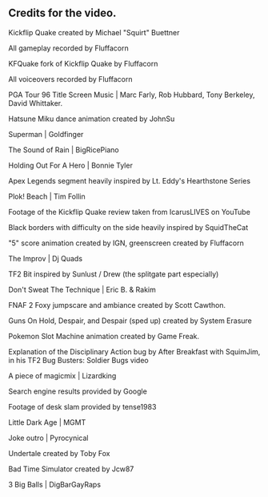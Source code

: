 ## Credits for the video.
Kickflip Quake created by Michael "Squirt" Buettner

All gameplay recorded by Fluffacorn

KFQuake fork of Kickflip Quake by Fluffacorn

All voiceovers recorded by Fluffacorn

PGA Tour 96 Title Screen Music | Marc Farly, Rob Hubbard, Tony Berkeley, David Whittaker.

Hatsune Miku dance animation created by JohnSu

Superman | Goldfinger

The Sound of Rain | BigRicePiano

Holding Out For A Hero | Bonnie Tyler

Apex Legends segment heavily inspired by Lt. Eddy's Hearthstone Series

Plok! Beach | Tim Follin

Footage of the Kickflip Quake review taken from  IcarusLIVES on YouTube

Black borders with difficulty on the side heavily inspired by SquidTheCat

"5" score animation created by IGN, greenscreen created by Fluffacorn

The Improv | Dj Quads

TF2 Bit inspired by Sunlust / Drew (the splitgate part especially)

Don't Sweat The Technique | Eric B. & Rakim

FNAF 2 Foxy jumpscare and ambiance created by Scott Cawthon.

Guns On Hold, Despair, and Despair (sped up) created by System Erasure

Pokemon Slot Machine animation created by Game Freak.

Explanation of the Disciplinary Action bug by After Breakfast with SquimJim, in his TF2 Bug Busters: Soldier Bugs video

A piece of magicmix | Lizardking

Search engine results provided by Google

Footage of desk slam provided by tense1983

Little Dark Age | MGMT

Joke outro | Pyrocynical

Undertale created by Toby Fox

Bad Time Simulator created by Jcw87

3 Big Balls | DigBarGayRaps

